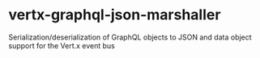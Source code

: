 # vertx-graphql-json-marshaller
Serialization/deserialization of GraphQL objects to JSON and data object support for the Vert.x event bus
